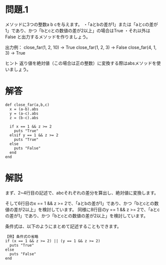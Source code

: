 # 問題.1
メソッドに3つの整数a b cを与えます。
・「aとbの差が1」または「aとcの差が1」であり、かつ「bとcとの数値の差が2以上」の場合はTrue
・それ以外はFalse
と出力するメソッドを作りましょう。

出力例：
close_far(1, 2, 10) → True
close_far(1, 2, 3) → False
close_far(4, 1, 3) → True

ヒント
返り値を絶対値（この場合は正の整数）に変換する際はabsメソッドを使いましょう。


# 解答

```
def close_far(a,b,c)
  x = (a-b).abs
  y = (a-c).abs
  z = (b-c).abs

  if x == 1 && z >= 2
    puts "True"
  elsif y == 1 && z >= 2
    puts "True"
  else
    puts "False"
  end
end
```

# 解説
まず、2~4行目の記述で、abcそれぞれの差分を算出し、絶対値に変換します。

そして6行目のx == 1 && z >= 2で、「aとbの差が1」であり、かつ「bとcとの数値の差が2以上」を検討しています。
同様に8行目のy == 1 && z >= 2で、「aとcの差が1」であり、かつ「bとcとの数値の差が2以上」を検討しています。

条件式は、以下のようにまとめて記述することもできます。

```
【例】条件式の省略
if (x == 1 && z >= 2) || (y == 1 && z >= 2)
  puts "True"
else
  puts "False"
end
```
